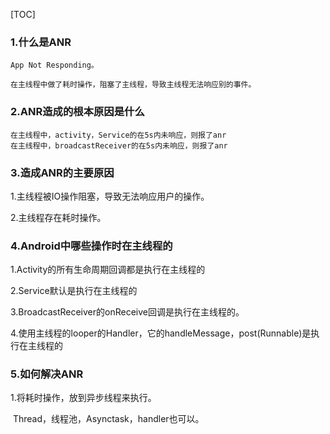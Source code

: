 [TOC]

### 1.什么是ANR

```
App Not Responding。

在主线程中做了耗时操作，阻塞了主线程，导致主线程无法响应别的事件。
```

### 2.ANR造成的根本原因是什么

```
在主线程中，activity，Service的在5s内未响应，则报了anr
在主线程中，broadcastReceiver的在5s内未响应，则报了anr
```

### 3.造成ANR的主要原因

1.主线程被IO操作阻塞，导致无法响应用户的操作。

2.主线程存在耗时操作。



### 4.Android中哪些操作时在主线程的

1.Activity的所有生命周期回调都是执行在主线程的

2.Service默认是执行在主线程的

3.BroadcastReceiver的onReceive回调是执行在主线程的。

4.使用主线程的looper的Handler，它的handleMessage，post(Runnable)是执行在主线程的



### 5.如何解决ANR

1.将耗时操作，放到异步线程来执行。

​	Thread，线程池，Asynctask，handler也可以。
